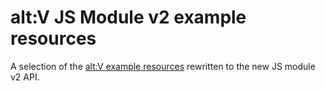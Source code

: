 # alt:V JS Module v2 example resources

A selection of the [alt:V example resources](https://github.com/altmp/altv-example-resources) rewritten to the new JS module v2 API.
